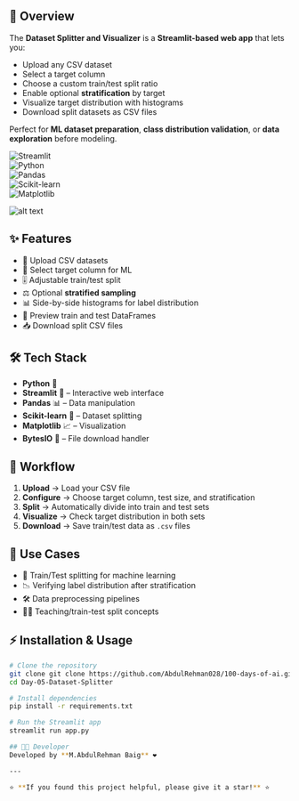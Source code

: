## 🚀 Overview  
The **Dataset Splitter and Visualizer** is a **Streamlit-based web app** that lets you:  
- Upload any CSV dataset  
- Select a target column  
- Choose a custom train/test split ratio  
- Enable optional **stratification** by target  
- Visualize target distribution with histograms  
- Download split datasets as CSV files  

Perfect for **ML dataset preparation**, **class distribution validation**, or **data exploration** before modeling.

![Streamlit](https://img.shields.io/badge/Framework-Streamlit-red?logo=streamlit)  
![Python](https://img.shields.io/badge/Language-Python-blue?logo=python)  
![Pandas](https://img.shields.io/badge/Library-Pandas-yellowgreen)  
![Scikit-learn](https://img.shields.io/badge/Library-Scikit--learn-orange)  
![Matplotlib](https://img.shields.io/badge/Library-Matplotlib-lightgrey)

![alt text](<data set splitter.png>)


## ✨ Features  
- 📁 Upload CSV datasets  
- 🎯 Select target column for ML  
- 🎚️ Adjustable train/test split  
- ⚖️ Optional **stratified sampling**  
- 📊 Side-by-side histograms for label distribution  
- 🧾 Preview train and test DataFrames  
- 📥 Download split CSV files  


## 🛠️ Tech Stack  
- **Python** 🐍  
- **Streamlit** 🎨 – Interactive web interface  
- **Pandas** 📊 – Data manipulation  
- **Scikit-learn** 🔀 – Dataset splitting  
- **Matplotlib** 📈 – Visualization  
- **BytesIO** 💾 – File download handler  


## 📂 Workflow  
1. **Upload** → Load your CSV file  
2. **Configure** → Choose target column, test size, and stratification  
3. **Split** → Automatically divide into train and test sets  
4. **Visualize** → Check target distribution in both sets  
5. **Download** → Save train/test data as `.csv` files  


## 🎯 Use Cases  
- 🧠 Train/Test splitting for machine learning  
- 📉 Verifying label distribution after stratification  
- 🛠️ Data preprocessing pipelines  
- 👩‍🏫 Teaching/train-test split concepts  


## ⚡ Installation & Usage

```bash
# Clone the repository
git clone git clone https://github.com/AbdulRehman028/100-days-of-ai.git
cd Day-05-Dataset-Splitter

# Install dependencies
pip install -r requirements.txt

# Run the Streamlit app
streamlit run app.py

## 👨‍💻 Developer
Developed by **M.AbdulRehman Baig** ❤️

---

⭐ **If you found this project helpful, please give it a star!** ⭐